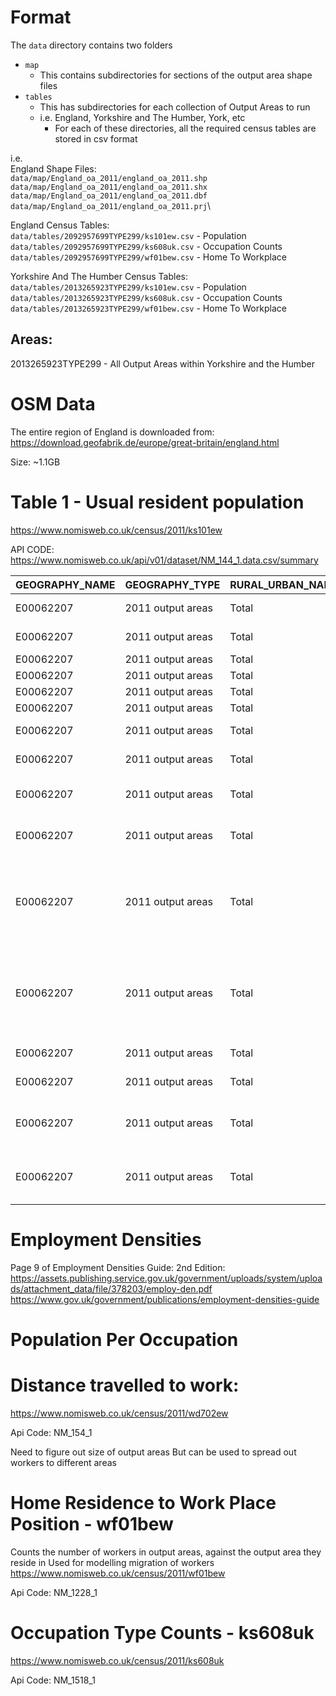 # Format

The `data` directory contains two folders

* `map`
  - This contains subdirectories for sections of the output area shape files
* `tables`
  - This has subdirectories for each collection of Output Areas to run
  - i.e. England, Yorkshire and The Humber, York, etc
    * For each of these directories, all the required census tables are stored in csv format

i.e.\
England Shape Files:\
`data/map/England_oa_2011/england_oa_2011.shp`\
`data/map/England_oa_2011/england_oa_2011.shx`\
`data/map/England_oa_2011/england_oa_2011.dbf`\
`data/map/England_oa_2011/england_oa_2011.prj`\

England Census Tables:\
`data/tables/2092957699TYPE299/ks101ew.csv` - Population\
`data/tables/2092957699TYPE299/ks608uk.csv` - Occupation Counts\
`data/tables/2092957699TYPE299/wf01bew.csv` - Home To Workplace

Yorkshire And The Humber Census Tables:\
`data/tables/2013265923TYPE299/ks101ew.csv` - Population\
`data/tables/2013265923TYPE299/ks608uk.csv` - Occupation Counts\
`data/tables/2013265923TYPE299/wf01bew.csv` - Home To Workplace

## Areas:

2013265923TYPE299 - All Output Areas within Yorkshire and the Humber

# OSM Data

The entire region of England is downloaded from: https://download.geofabrik.de/europe/great-britain/england.html

Size: ~1.1GB

# Table 1 - Usual resident population

https://www.nomisweb.co.uk/census/2011/ks101ew

API CODE: https://www.nomisweb.co.uk/api/v01/dataset/NM_144_1.data.csv/summary

|GEOGRAPHY_NAME|GEOGRAPHY_TYPE|RURAL_URBAN_NAME|RURAL_URBAN_TYPECODE|CELL_NAME|MEASURES_NAME|OBS_VALUE|OBS_STATUS|RECORD_OFFSET|RECORD_COUNT|
|---|---|---|---|---|---|---|---|---|---|
|E00062207|2011 output areas|Total|2000|all usual residents|Value|242|A|0|35645376|
|E00062207|2011 output areas|Total|2000|all usual residents|Percent|100.0|A|1|35645376|
|E00062207|2011 output areas|Total|2000|Males|Value|116|A|2|35645376|
|E00062207|2011 output areas|Total|2000|Males|Percent|47.9|A|3|35645376|
|E00062207|2011 output areas|Total|2000|Females|Value|126|A|4|35645376|
|E00062207|2011 output areas|Total|2000|Females|Percent|52.1|A|5|35645376|
|E00062207|2011 output areas|Total|2000|Lives in a household|Value|242|A|6|35645376|
|E00062207|2011 output areas|Total|2000|Lives in a household|Percent|100.0|A|7|35645376|
|E00062207|2011 output areas|Total|2000|Lives in a communal establishment|Value|0|A|8|35645376|
|E00062207|2011 output areas|Total|2000|Lives in a communal establishment|Percent|0.0|A|9|35645376|
|E00062207|2011 output areas|Total|2000|Schoolchild or full-time student aged 4 and over at their non term-time address|Value|7|A|10|35645376|
|E00062207|2011 output areas|Total|2000|Schoolchild or full-time student aged 4 and over at their non term-time address|Percent||Q|11|35645376|
|E00062207|2011 output areas|Total|2000|Area (Hectares)|Value|865.24|A|12|35645376|
|E00062207|2011 output areas|Total|2000|Area (Hectares)|Percent||Q|13|35645376|
|E00062207|2011 output areas|Total|2000|Density (number of persons per hectare)|Value|0.3|A|14|35645376|
|E00062207|2011 output areas|Total|2000|Density (number of persons per hectare)|Percent||Q|15|35645376|

# Employment Densities

Page 9 of Employment Densities Guide: 2nd
Edition: https://assets.publishing.service.gov.uk/government/uploads/system/uploads/attachment_data/file/378203/employ-den.pdf
https://www.gov.uk/government/publications/employment-densities-guide

# Population Per Occupation

# Distance travelled to work:

https://www.nomisweb.co.uk/census/2011/wd702ew

Api Code: NM_154_1

Need to figure out size of output areas But can be used to spread out workers to different areas

# Home Residence to Work Place Position - wf01bew

Counts the number of workers in output areas, against the output area they reside in Used for modelling migration of
workers
https://www.nomisweb.co.uk/census/2011/wf01bew

Api Code: NM_1228_1

# Occupation Type Counts - ks608uk

https://www.nomisweb.co.uk/census/2011/ks608uk

Api Code: NM_1518_1
